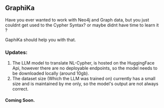 ## GraphiKa

Have you ever wanted to work with Neo4j and Graph data, but you just couldnt get used to the Cypher Syntax? or maybe didnt have time to learn it ?

GaphiKa should help you with that.

### Updates:
1. The LLM model to translate NL-Cypher, is hosted on the HuggingFace Api, however there are no deployable endpoints, so the model needs to be downloaded locally (around 10gb).
2. The dataset size (Which the LLM was trained on) currently has a small size and is maintained by me only, so the model's output are not always correct.

#### Coming Soon.
